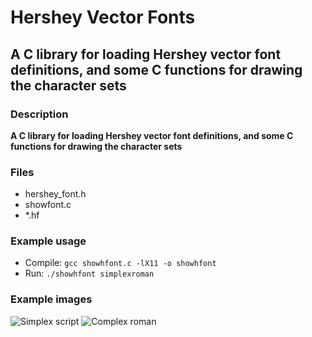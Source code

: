 # Hershey Vector Fonts
## A C library for loading Hershey vector font definitions, and some C functions for drawing the character sets
### Description
**A C library for loading Hershey vector font definitions, and some C functions for drawing the character sets**

### Files
- hershey_font.h
- showfont.c
- *.hf

### Example usage
- Compile:
  `gcc showhfont.c -lX11 -o showhfont`
- Run:
  `./showhfont simplexroman`

### Example images
![Simplex script](https://github.com/dpcummins/hershey_vector_fonts/blob/main/simplexscript.bmp?raw=true)
![Complex roman](https://github.com/dpcummins/hershey_vector_fonts/blob/main/complexroman.bmp?raw=true)
